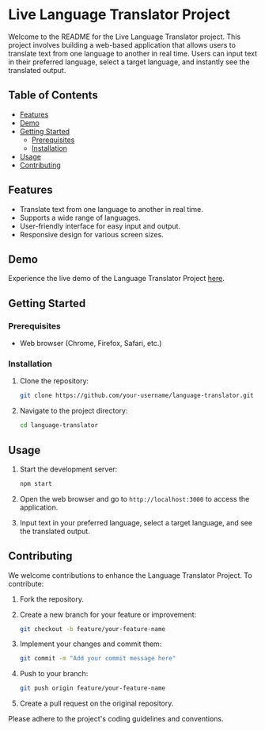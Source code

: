 # Live Language Translator Project

Welcome to the README for the Live Language Translator project. This project involves building a web-based application that allows users to translate text from one language to another in real time. Users can input text in their preferred language, select a target language, and instantly see the translated output.

## Table of Contents

- [Features](#features)
- [Demo](#demo)
- [Getting Started](#getting-started)
  - [Prerequisites](#prerequisites)
  - [Installation](#installation)
- [Usage](#usage)
- [Contributing](#contributing)

## Features

- Translate text from one language to another in real time.
- Supports a wide range of languages.
- User-friendly interface for easy input and output.
- Responsive design for various screen sizes.

## Demo

Experience the live demo of the Language Translator Project [here](http://127.0.0.1:5500/index.html).

## Getting Started

### Prerequisites

- Web browser (Chrome, Firefox, Safari, etc.)

### Installation

1. Clone the repository:

   ```bash
   git clone https://github.com/your-username/language-translator.git
   ```

2. Navigate to the project directory:

   ```bash
   cd language-translator
   ```

## Usage

1. Start the development server:

   ```bash
   npm start
   ```

2. Open the web browser and go to `http://localhost:3000` to access the application.

3. Input text in your preferred language, select a target language, and see the translated output.

## Contributing

We welcome contributions to enhance the Language Translator Project. To contribute:

1. Fork the repository.
2. Create a new branch for your feature or improvement:

   ```bash
   git checkout -b feature/your-feature-name
   ```

3. Implement your changes and commit them:

   ```bash
   git commit -m "Add your commit message here"
   ```

4. Push to your branch:

   ```bash
   git push origin feature/your-feature-name
   ```

5. Create a pull request on the original repository.

Please adhere to the project's coding guidelines and conventions.
